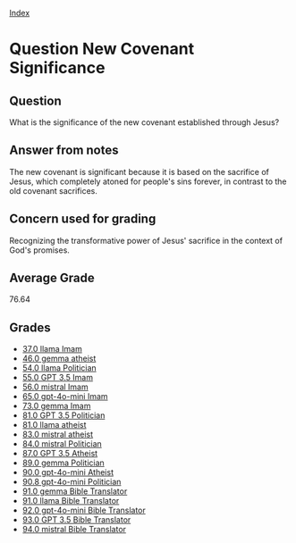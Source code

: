 
[Index](../../index.md)
# Question New Covenant Significance
## Question
What is the significance of the new covenant established through Jesus?

## Answer from notes
The new covenant is significant because it is based on the sacrifice of Jesus, which completely atoned for people's sins forever, in contrast to the old covenant sacrifices.

## Concern used for grading
Recognizing the transformative power of Jesus' sacrifice in the context of God's promises.

## Average Grade
76.64

## Grades
 * [37.0 llama Imam](../answers/llama_Imam/New_Covenant_Significance.md)
 * [46.0 gemma atheist](../answers/gemma_atheist/New_Covenant_Significance.md)
 * [54.0 llama Politician](../answers/llama_Politician/New_Covenant_Significance.md)
 * [55.0 GPT 3.5 Imam](../answers/GPT_3.5_Imam/New_Covenant_Significance.md)
 * [56.0 mistral Imam](../answers/mistral_Imam/New_Covenant_Significance.md)
 * [65.0 gpt-4o-mini Imam](../answers/gpt-4o-mini_Imam/New_Covenant_Significance.md)
 * [73.0 gemma Imam](../answers/gemma_Imam/New_Covenant_Significance.md)
 * [81.0 GPT 3.5 Politician](../answers/GPT_3.5_Politician/New_Covenant_Significance.md)
 * [81.0 llama atheist](../answers/llama_atheist/New_Covenant_Significance.md)
 * [83.0 mistral atheist](../answers/mistral_atheist/New_Covenant_Significance.md)
 * [84.0 mistral Politician](../answers/mistral_Politician/New_Covenant_Significance.md)
 * [87.0 GPT 3.5 Atheist](../answers/GPT_3.5_Atheist/New_Covenant_Significance.md)
 * [89.0 gemma Politician](../answers/gemma_Politician/New_Covenant_Significance.md)
 * [90.0 gpt-4o-mini Atheist](../answers/gpt-4o-mini_Atheist/New_Covenant_Significance.md)
 * [90.8 gpt-4o-mini Politician](../answers/gpt-4o-mini_Politician/New_Covenant_Significance.md)
 * [91.0 gemma Bible Translator](../answers/gemma_Bible_Translator/New_Covenant_Significance.md)
 * [91.0 llama Bible Translator](../answers/llama_Bible_Translator/New_Covenant_Significance.md)
 * [92.0 gpt-4o-mini Bible Translator](../answers/gpt-4o-mini_Bible_Translator/New_Covenant_Significance.md)
 * [93.0 GPT 3.5 Bible Translator](../answers/GPT_3.5_Bible_Translator/New_Covenant_Significance.md)
 * [94.0 mistral Bible Translator](../answers/mistral_Bible_Translator/New_Covenant_Significance.md)
